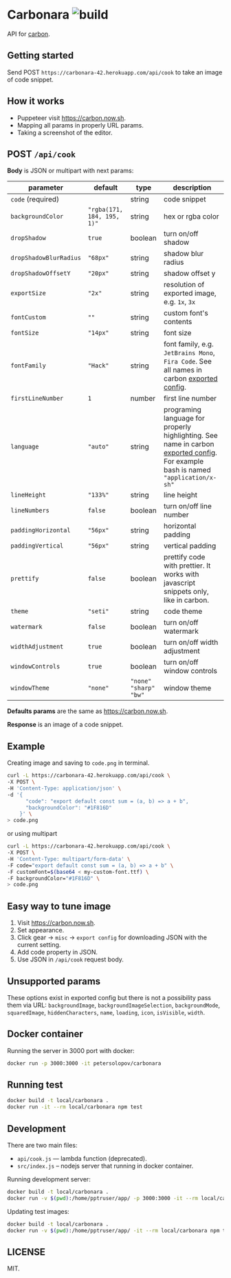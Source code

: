 # Carbonara ![build](https://github.com/petersolopov/carbonara/workflows/build/badge.svg)

API for [carbon](https://carbon.now.sh/).

## Getting started

Send POST `https://carbonara-42.herokuapp.com/api/cook` to take an image of code snippet.

## How it works

- Puppeteer visit https://carbon.now.sh.
- Mapping all params in properly URL params.
- Taking a screenshot of the editor.

## POST `/api/cook`

**Body** is JSON or multipart with next params:

| parameter              | default                    | type                      | description                                                                                                                                                             |
| ---------------------- | -------------------------- | ------------------------- | ----------------------------------------------------------------------------------------------------------------------------------------------------------------------- |
| `code` (required)      |                            | string                    | code snippet                                                                                                                                                            |
| `backgroundColor`      | `"rgba(171, 184, 195, 1)"` | string                    | hex or rgba color                                                                                                                                                       |
| `dropShadow`           | `true`                     | boolean                   | turn on/off shadow                                                                                                                                                      |
| `dropShadowBlurRadius` | `"68px"`                   | string                    | shadow blur radius                                                                                                                                                      |
| `dropShadowOffsetY`    | `"20px"`                   | string                    | shadow offset y                                                                                                                                                         |
| `exportSize`           | `"2x"`                     | string                    | resolution of exported image, e.g. `1x`, `3x`                                                                                                                           |
| `fontCustom`           | `""`                       | string                    | custom font's contents                                                                                                                                                  |
| `fontSize`             | `"14px"`                   | string                    | font size                                                                                                                                                               |
| `fontFamily`           | `"Hack"`                   | string                    | font family, e.g. `JetBrains Mono`, `Fira Code`. See all names in carbon <a href="#easy-way-to-tune-image">exported config</a>.                                         |
| `firstLineNumber`      | `1`                        | number                    | first line number                                                                                                                                                       |
| `language`             | `"auto"`                   | string                    | programing language for properly highlighting. See name in carbon <a href="#easy-way-to-tune-image">exported config</a>. For example bash is named `"application/x-sh"` |
| `lineHeight`           | `"133%"`                   | string                    | line height                                                                                                                                                             |
| `lineNumbers`          | `false`                    | boolean                   | turn on/off line number                                                                                                                                                 |
| `paddingHorizontal`    | `"56px"`                   | string                    | horizontal padding                                                                                                                                                      |
| `paddingVertical`      | `"56px"`                   | string                    | vertical padding                                                                                                                                                        |
| `prettify`             | `false`                    | boolean                   | prettify code with prettier. It works with javascript snippets only, like in carbon.                                                                                    |
| `theme`                | `"seti"`                   | string                    | code theme                                                                                                                                                              |
| `watermark`            | `false`                    | boolean                   | turn on/off watermark                                                                                                                                                   |
| `widthAdjustment`      | `true`                     | boolean                   | turn on/off width adjustment                                                                                                                                            |
| `windowControls`       | `true`                     | boolean                   | turn on/off window controls                                                                                                                                             |
| `windowTheme`          | `"none"`                   | `"none"` `"sharp"` `"bw"` | window theme                                                                                                                                                            |

**Defaults params** are the same as https://carbon.now.sh.

**Response** is an image of a code snippet.

## Example

Creating image and saving to `code.png` in terminal.

```bash
curl -L https://carbonara-42.herokuapp.com/api/cook \
-X POST \
-H 'Content-Type: application/json' \
-d '{
      "code": "export default const sum = (a, b) => a + b",
      "backgroundColor": "#1F816D"
    }' \
> code.png
```

or using multipart

```bash
curl -L https://carbonara-42.herokuapp.com/api/cook \
-X POST \
-H 'Content-Type: multipart/form-data' \
-F code="export default const sum = (a, b) => a + b" \
-F customFont=$(base64 < my-custom-font.ttf) \
-F backgroundColor="#1F816D" \
> code.png
```

## Easy way to tune image

1. Visit https://carbon.now.sh.
2. Set appearance.
3. Click gear → `misc` → `export config` for downloading JSON with the current setting.
4. Add code property in JSON.
5. Use JSON in `/api/cook` request body.

## Unsupported params

These options exist in exported config but there is not a possibility pass them via URL: `backgroundImage`, `backgroundImageSelection`, `backgroundMode`, `squaredImage`, `hiddenCharacters`, `name`, `loading`, `icon`, `isVisible`, `width`.

## Docker container

Running the server in 3000 port with docker:

```bash
docker run -p 3000:3000 -it petersolopov/carbonara
```

## Running test

```bash
docker build -t local/carbonara .
docker run -it --rm local/carbonara npm test
```

## Development

There are two main files:

- `api/cook.js` — lambda function (deprecated).
- `src/index.js` – nodejs server that running in docker container.

Running development server:

```bash
docker build -t local/carbonara .
docker run -v $(pwd):/home/pptruser/app/ -p 3000:3000 -it --rm local/carbonara npm run nodemon
```

Updating test images:

```bash
docker build -t local/carbonara .
docker run -v $(pwd):/home/pptruser/app/ -it --rm local/carbonara npm test
```

## LICENSE

MIT.
